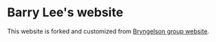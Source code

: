 # Barry Lee's website

This website is forked and customized from [Bryngelson group website](https://bryngelson-research.com//).
